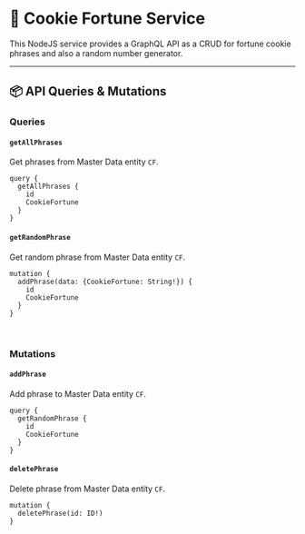 # 🍪 Cookie Fortune Service
This NodeJS service provides a GraphQL API as a CRUD for fortune cookie phrases and also a random number generator.

---

## 📦 API Queries & Mutations

### Queries
#### `getAllPhrases`
Get phrases from Master Data entity `CF`.
```gql
query {
  getAllPhrases {
    id
    CookieFortune
  }
}
```

#### `getRandomPhrase`
Get random phrase from Master Data entity `CF`.
```gql
mutation {
  addPhrase(data: {CookieFortune: String!}) {
    id
    CookieFortune
  }
}
```

<br>

### Mutations
#### `addPhrase`
Add phrase to Master Data entity `CF`.
```gql
query {
  getRandomPhrase {
    id
    CookieFortune
  }
}
```

#### `deletePhrase`
Delete phrase from Master Data entity `CF`.
```gql
mutation {
  deletePhrase(id: ID!) 
}
```
